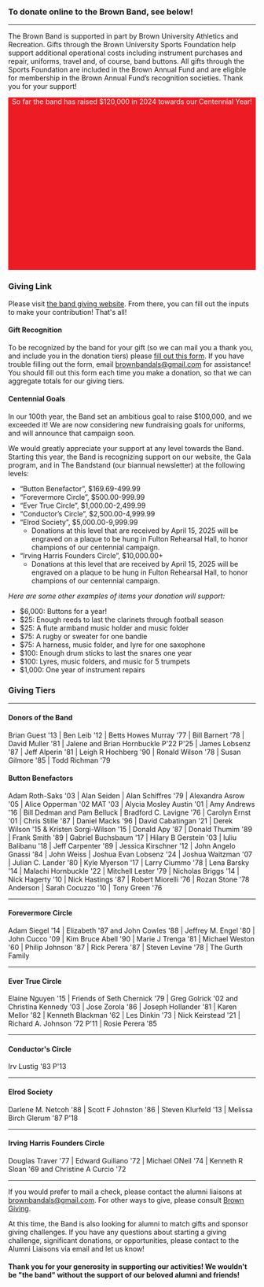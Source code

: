 ### To donate online to the Brown Band, see below!

<hr />

The Brown Band is supported in part by Brown University Athletics and Recreation. Gifts through the Brown University Sports Foundation help support additional operational costs including instrument purchases and repair, uniforms, travel and, of course, band buttons. All gifts through the Sports Foundation are included in the Brown Annual Fund and are eligible for membership in the Brown Annual Fund’s recognition societies. Thank you for your support!

<div style="height: 9%; background-color: #ED1C24; text-align: center; color: white;">
<p>So far the band has raised $120,000 in 2024 towards our Centennial Year!</p>
</div>

### Giving Link

Please visit [the band giving website](https://go.brown.edu/BrownBandGifts). From there, you can fill out the inputs to make your contribution! That's all!

#### Gift Recognition

To be recognized by the band for your gift (so we can mail you a thank you, and include you in the donation tiers) please [fill out this form](https://docs.google.com/forms/d/e/1FAIpQLSfNc-XJn6hrW3V_BmgN7TPr7idzSRKJYyMb6xPNpeySM1MAiA/viewform). If you have trouble filling out the form, email brownbandals@gmail.com for assistance! You should fill out this form each time you make a donation, so that we can aggregate totals for our giving tiers.

#### Centennial Goals

In our 100th year, the Band set an ambitious goal to raise $100,000, and we exceeded it! We are now considering new fundraising goals for uniforms, and will announce that campaign soon.

We would greatly appreciate your support at any level towards the Band. Starting this year, the Band is recognizing support on our website, the Gala program, and in The Bandstand (our biannual newsletter) at the following levels:

- “Button Benefactor”, $169.69-499.99
- “Forevermore Circle”, $500.00-999.99
- “Ever True Circle”, $1,000.00-2,499.99
- “Conductor’s Circle”, $2,500.00-4,999.99
- “Elrod Society”, $5,000.00-9,999.99
  - Donations at this level that are received by April 15, 2025 will be engraved on a plaque to be hung in Fulton Rehearsal Hall, to honor champions of our centennial campaign.
- “Irving Harris Founders Circle”, $10,000.00+
  - Donations at this level that are received by April 15, 2025 will be engraved on a plaque to be hung in Fulton Rehearsal Hall, to honor champions of our centennial campaign.

_Here are some other examples of items your donation will support:_

- $6,000: Buttons for a year!
- $25: Enough reeds to last the clarinets through football season
- $25: A flute armband music holder and music folder
- $75: A rugby or sweater for one bandie
- $75: A harness, music folder, and lyre for one saxophone
- $100: Enough drum sticks to last the snares one year
- $100: Lyres, music folders, and music for 5 trumpets
- $1,000: One year of instrument repairs

### Giving Tiers

<hr/>

#### Donors of the Band

Brian Guest '13 | Ben Leib '12 | Betts Howes Murray '77 | Bill Barnert '78 | David Muller '81 | Jalene and Brian Hornbuckle P'22 P'25 | James Lobsenz '87 | Jeff Alperin '81 | Leigh R Hochberg '90 | Ronald Wilson '78 | Susan Gilmore '85 | Todd Richman '79

#### Button Benefactors

Adam Roth-Saks '03 | Alan Seiden | Alan Schiffres '79 | Alexandra Asrow '05 | Alice Opperman '02 MAT '03 | Alycia Mosley Austin '01 | Amy Andrews '16 | Bill Dedman and Pam Belluck | Bradford C. Lavigne '76 | Carolyn Ernst '01 | Chris Stille '87 | Daniel Macks '96 | David Cabatingan '21 | Derek Wilson '15 & Kristen Sorgi-Wilson '15 | Donald Apy '87 | Donald Thumim '89 | Frank Smith '89 | Gabriel Buchsbaum '17 | Hilary B Gerstein '03 | Iuliu Balibanu '18 | Jeff Carpenter '89 | Jessica Kirschner '12 | John Angelo Gnassi '84 | John Weiss | Joshua Evan Lobsenz '24 | Joshua Waitzman '07 | Julian C. Lander '80 | Kyle Myerson '17 | Larry Ciummo '78 | Lena Barsky '14 | Malachi Hornbuckle '22 | Mitchell Lester '79 | Nicholas Briggs '14 | Nick Hagerty '10 | Nick Hastings '87 | Robert Miorelli '76 | Rozan Stone '78 Anderson | Sarah Cocuzzo '10 | Tony Green '76

<hr/>

#### Forevermore Circle

Adam Siegel '14 | Elizabeth '87 and John Cowles '88 | Jeffrey M. Engel '80 | John Cucco '09 | Kim Bruce Abell '90 | Marie J Trenga '81 | Michael Weston '60 | Philip Johnson '87 | Rick Perera '87 | Steven Levine '78 | The Gurth Family

<hr/>

#### Ever True Circle

Elaine Nguyen '15 | Friends of Seth Chernick '79 | Greg Golrick '02 and Christina Kennedy '03 | Jose Zorola '86 | Joseph Hollander '81 | Karen Mellor '82 | Kenneth Blackman '62 | Les Dinkin '73 | Nick Keirstead '21 | Richard A. Johnson '72 P'11 | Rosie Perera '85

<hr/>

#### Conductor's Circle

Irv Lustig '83 P'13

<hr/>

#### Elrod Society

Darlene M. Netcoh '88 | Scott F Johnston '86 | Steven Klurfeld '13 | Melissa Birch Glerum '87 P'18

<hr/>

#### Irving Harris Founders Circle

Douglas Traver '77 | Edward Guiliano '72 | Michael ONeil '74 | Kenneth R Sloan '69 and Christine A Curcio '72

<hr/>

If you would prefer to mail a check, please contact the alumni liaisons at brownbandals@gmail.com. For other ways to give, please consult [Brown Giving](https://alumni-friends.brown.edu/giving/how-give).

At this time, the Band is also looking for alumni to match gifts and sponsor giving challenges. If you have any questions about starting a giving challenge, significant donations, or opportunities, please contact to the Alumni Liaisons via email and let us know!

#### Thank you for your generosity in supporting our activities! We wouldn't be "the band" without the support of our beloved alumni and friends!
